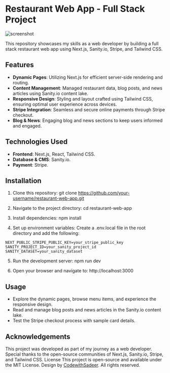 # Restaurant Web App - Full Stack Project

![screenshot]("public/screenshots/Home%20Hero%20Page.png")

This repository showcases my skills as a web developer by building a full stack restaurant web app using Next.js, Sanity.io, Stripe, and Tailwind CSS.

## Features
* **Dynamic Pages**: Utilizing Next.js for efficient server-side rendering and routing.
* **Content Management**: Managed restaurant data, blog posts, and news articles using Sanity.io content lake.
* **Responsive Design**: Styling and layout crafted using Tailwind CSS, ensuring optimal user experience across devices.
* **Stripe Integration**: Seamless and secure online payments through Stripe checkout.
* **Blog & News**: Engaging blog and news sections to keep users informed and engaged.

## Technologies Used
* **Frontend**: Next.js, React, Tailwind CSS.
* **Database & CMS**: Sanity.io.
* **Payment**: Stripe.


## Installation
1. Clone this repository: git clone https://github.com/your-username/restaurant-web-app.git

2. Navigate to the project directory: cd restaurant-web-app

3. Install dependencies: npm install

4. Set up environment variables: Create a .env.local file in the root directory and add the following:

```plaintext
NEXT_PUBLIC_STRIPE_PUBLIC_KEY=your_stripe_public_key
SANITY_PROJECT_ID=your_sanity_project_id
SANITY_DATASET=your_sanity_dataset
```
5. Run the development server: npm run dev

6. Open your browser and navigate to: http://localhost:3000

## Usage
* Explore the dynamic pages, browse menu items, and experience the responsive design.
* Read and manage blog posts and news articles in the Sanity.io content lake.
* Test the Stripe checkout process with sample card details.


## Acknowledgements
This project was developed as part of my journey as a web developer.
Special thanks to the open-source communities of Next.js, Sanity.io, Stripe, and Tailwind CSS.
License
This project is open-source and available under the MIT License.
Design by [CodewithSadeer]("https://www.youtube.com/watch?v=CjVGp5kGHxA&pp=ygUNY29kZXdpdGhzYWRlZQ%3D%3D"). All rights reserved.





